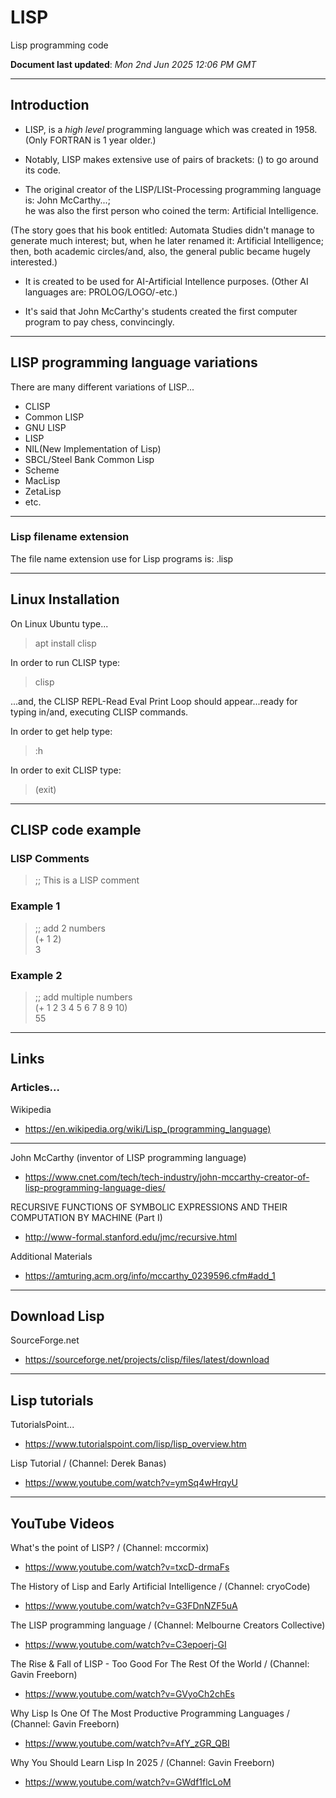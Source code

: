 # LISP 
Lisp programming code  

**Document last updated**: *Mon 2nd Jun 2025 12:06 PM GMT*  

-----

## Introduction

- LISP, is a *high level* programming language which was created in 1958. (Only FORTRAN is 1 year older.)   

- Notably, LISP makes extensive use of pairs of brackets: () to go around its code.   

- The original creator of the LISP/LISt-Processing programming language is: John McCarthy...;   
he was also the first person who coined the term: Artificial Intelligence.   

(The story goes that his book entitled: Automata Studies didn't manage to generate much interest; but, when he later renamed it: Artificial Intelligence; then, both academic circles/and, also, the general public became hugely interested.)  

- It is created to be used for AI-Artificial Intellence purposes.  (Other AI languages are: PROLOG/LOGO/-etc.)    

- It's said that John McCarthy's students created the first computer program to pay chess, convincingly.  

-----

## LISP programming language variations

There are many different variations of LISP...

- CLISP  
- Common LISP   
- GNU LISP  
- LISP  
- NIL(New Implementation of Lisp)  
- SBCL/Steel Bank Common Lisp  
- Scheme  
- MacLisp  
- ZetaLisp  
- etc.  

-----

### Lisp filename extension

The file name extension use for Lisp programs is: .lisp

-----

## Linux Installation  

On Linux Ubuntu type...  

> apt install clisp    

In order to run CLISP type:  

> clisp  

...and, the CLISP REPL-Read Eval Print Loop should appear...ready for typing in/and, executing CLISP commands.  

In order to get help type:  

> :h

In order to exit CLISP type:   

> (exit)  

-----


## CLISP code example  

### LISP Comments

> ;; This is a LISP comment  

### Example 1  

> ;; add 2 numbers  
> (+ 1 2)  
> 3

### Example 2  

> ;; add multiple numbers  
> (+ 1 2 3 4 5 6 7 8 9 10)  
> 55  

-----

## Links

### Articles...

Wikipedia  
- https://en.wikipedia.org/wiki/Lisp_(programming_language)  

-----  

John McCarthy (inventor of LISP programming language)  
- https://www.cnet.com/tech/tech-industry/john-mccarthy-creator-of-lisp-programming-language-dies/  

RECURSIVE FUNCTIONS OF SYMBOLIC EXPRESSIONS AND THEIR COMPUTATION BY MACHINE (Part I)  
- http://www-formal.stanford.edu/jmc/recursive.html  

Additional Materials  
- https://amturing.acm.org/info/mccarthy_0239596.cfm#add_1  
 
-----  

## Download Lisp

SourceForge.net  
- https://sourceforge.net/projects/clisp/files/latest/download  

-----

## Lisp tutorials

TutorialsPoint...  
- https://www.tutorialspoint.com/lisp/lisp_overview.htm

Lisp Tutorial / (Channel: Derek Banas)  
- https://www.youtube.com/watch?v=ymSq4wHrqyU  

-----

## YouTube Videos  

What's the point of LISP? / (Channel: mccormix)  
- https://www.youtube.com/watch?v=txcD-drmaFs

The History of Lisp and Early Artificial Intelligence / (Channel: cryoCode)    
- https://www.youtube.com/watch?v=G3FDnNZF5uA

The LISP programming language / (Channel: Melbourne Creators Collective)  
- https://www.youtube.com/watch?v=C3epoerj-GI  

The Rise & Fall of LISP - Too Good For The Rest Of the World / (Channel: Gavin Freeborn)  
- https://www.youtube.com/watch?v=GVyoCh2chEs  

Why Lisp Is One Of The Most Productive Programming Languages / (Channel: Gavin Freeborn)  
- https://www.youtube.com/watch?v=AfY_zGR_QBI  

Why You Should Learn Lisp In 2025 / (Channel: Gavin Freeborn)  
- https://www.youtube.com/watch?v=GWdf1flcLoM  

   
  

